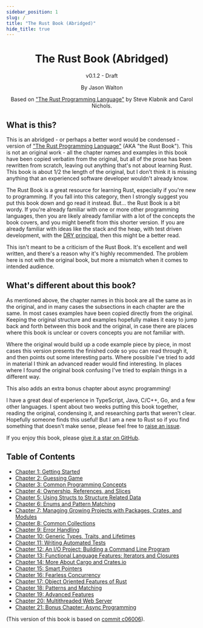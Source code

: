 ```yaml
---
sidebar_position: 1
slug: /
title: "The Rust Book (Abridged)"
hide_title: true
---
```


<div align="center">
    <h1>The Rust Book (Abridged)</h1>
    <p>v0.1.2 - Draft</p>
    <p>By Jason Walton</p>
    <p>Based on <a href="https://doc.rust-lang.org/stable/book/">"The Rust Programming Language"</a> by Steve Klabnik and Carol Nichols.</p>
</div>

## What is this?

This is an abridged - or perhaps a better word would be condensed - version of ["The Rust Programming Language"](https://doc.rust-lang.org/stable/book/title-page.html) (AKA "the Rust Book"). This is not an original work - all the chapter names and examples in this book have been copied verbatim from the original, but all of the prose has been rewritten from scratch, leaving out anything that's not about learning Rust. This book is about 1/2 the length of the original, but I don't think it is missing anything that an experienced software developer wouldn't already know.

The Rust Book is a great resource for learning Rust, especially if you're new to programming. If you fall into this category, then I strongly suggest you put this book down and go read it instead. But... the Rust Book is a bit wordy. If you're already familiar with one or more other programming languages, then you are likely already familiar with a lot of the concepts the book covers, and you might benefit from this shorter version. If you are already familiar with ideas like the stack and the heap, with test driven development, with the [DRY principal](https://en.wikipedia.org/wiki/Don%27t_repeat_yourself), then this might be a better read.

This isn't meant to be a criticism of the Rust Book. It's excellent and well written, and there's a reason why it's highly recommended. The problem here is not with the original book, but more a mismatch when it comes to intended audience.

## What's different about this book?

As mentioned above, the chapter names in this book are all the same as in the original, and in many cases the subsections in each chapter are the same. In most cases examples have been copied directly from the original. Keeping the original structure and examples hopefully makes it easy to jump back and forth between this book and the original, in case there are places where this book is unclear or covers concepts you are not familiar with.

Where the original would build up a code example piece by piece, in most cases this version presents the finished code so you can read through it, and then points out some interesting parts. Where possible I've tried to add in material I think an advanced reader would find interesting. In places where I found the original book confusing I've tried to explain things in a different way.

This also adds an extra bonus chapter about async programming!

I have a great deal of experience in TypeScript, Java, C/C++, Go, and a few other languages. I spent about two weeks putting this book together, reading the original, condensing it, and researching parts that weren't clear. Hopefully someone finds this useful! But I am a new to Rust so if you find something that doesn't make sense, please feel free to [raise an issue](https://github.com/jwalton/rust-book-abridged).

If you enjoy this book, please [give it a star on GitHub](https://github.com/jwalton/rust-book-abridged).

## Table of Contents

- [Chapter 1: Getting Started][chap1]
- [Chapter 2: Guessing Game][chap2]
- [Chapter 3: Common Programming Concepts][chap3]
- [Chapter 4: Ownership, References, and Slices][chap4]
- [Chapter 5: Using Structs to Structure Related Data][chap5]
- [Chapter 6: Enums and Pattern Matching][chap6]
- [Chapter 7: Managing Growing Projects with Packages, Crates, and Modules][chap7]
- [Chapter 8: Common Collections][chap8]
- [Chapter 9: Error Handling][chap9]
- [Chapter 10: Generic Types, Traits, and Lifetimes][chap10]
- [Chapter 11: Writing Automated Tests][chap11]
- [Chapter 12: An I/O Project: Building a Command Line Program][chap12]
- [Chapter 13: Functional Language Features: Iterators and Closures][chap13]
- [Chapter 14: More About Cargo and Crates.io][chap14]
- [Chapter 15: Smart Pointers][chap15]
- [Chapter 16: Fearless Concurrency][chap16]
- [Chapter 17: Object Oriented Features of Rust][chap17]
- [Chapter 18: Patterns and Matching][chap18]
- [Chapter 19: Advanced Features][chap19]
- [Chapter 20: Multithreaded Web Server][chap20]
- [Chapter 21: Bonus Chapter: Async Programming][chap21]

[chap1]: ./ch01-getting-started.md "Chapter 1: Getting Started"
[chap2]: ./ch02-guessing-game.md "Chapter 2: Guessing Game"
[chap3]: ./ch03-common-programming-concepts.md "Chapter 3: Common Programming Concepts"
[chap4]: ./ch04-ownership.md "Chapter 4: Ownership, References, and Slices"
[chap5]: ./ch05-structs.md "Chapter 5: Using Structs to Structure Related Data"
[chap6]: ./ch06-enums-and-pattern-matching.md "Chapter 6: Enums and Pattern Matching"
[chap7]: ./ch07-packages-crates-modules.md "Chapter 7: Managing Growing Projects with Packages, Crates, and Modules"
[chap8]: ./ch08-common-collections.md "Chapter 8: Common Collections"
[chap9]: ./ch09-error-handling.md "Chapter 9: Error Handling"
[chap10]: ./ch10/ch10-01-generic-data-types.md "Chapter 10: Generic Types, Traits, and Lifetimes"
[chap11]: ./ch11-automated-tests.md "Chapter 11: Writing Automated Tests"
[chap12]: ./ch12-io-project-cli.md "Chapter 12: An I/O Project: Building a Command Line Program"
[chap13]: ./ch13-functional-language-features.md "Chapter 13: Functional Language Features: Iterators and Closures"
[chap14]: ./ch14-more-about-cargo.md "Chapter 14: More About Cargo and Crates.io"
[chap15]: ./ch15-smart-pointers.md "Chapter 15: Smart Pointers"
[chap16]: ./ch16-fearless-concurrency.md "Chapter 16: Fearless Concurrency"
[chap17]: ./ch17-object-oriented-features.md "Chapter 17: Object Oriented Features of Rust"
[chap18]: ./ch18-patterns-and-matching.md "Chapter 18: Patterns and Matching"
[chap19]: ./ch19/ch19-01-unsafe.md "Chapter 19: Advanced Features"
[chap20]: ./ch20/ch20-01-single-threaded-web-server.md "Chapter 20: Multithreaded Web Server"
[chap21]: ./ch21-async.md "Chapter 21: Bonus Chapter: Async Programming"

(This version of this book is based on [commit c06006](https://github.com/rust-lang/book/commit/c06006157b14b3d47b5c716fc392b77f3b2e21ce)).
